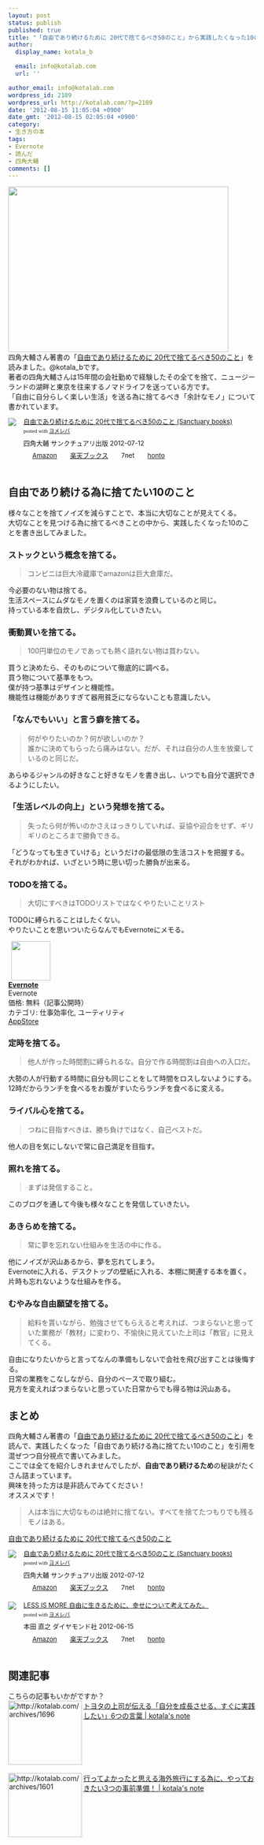 ```yaml
---
layout: post
status: publish
published: true
title: "「自由であり続けるために 20代で捨てるべき50のこと」から実践したくなった10のこと"
author:
  display_name: kotala_b

  email: info@kotalab.com
  url: ''

author_email: info@kotalab.com
wordpress_id: 2109
wordpress_url: http://kotalab.com/?p=2109
date: '2012-08-15 11:05:04 +0900'
date_gmt: '2012-08-15 02:05:04 +0900'
category:
- 生き方の本
tags:
- Evernote
- 読んだ
- 四角大輔
comments: []
---
```

<p><a href="http://kotalab.com/wp-content/uploads/jiyuude_120815.jpg" target="_blank"><img src="http://kotalab.com/wp-content/uploads/jiyuude_120815.jpg" alt="" title="jiyuude_120815" width="448" height="336" class="alignnone size-full wp-image-2116" /></a><br />
四角大輔さん著書の「<a href="http://www.amazon.co.jp/exec/obidos/asin/4861139716/same-22/" rel="nofollow" name="booklink" target="_blank">自由であり続けるために 20代で捨てるべき50のこと</a>」を読みました。@kotala_bです。<br />
著者の四角大輔さんは15年間の会社勤めで経験したその全てを捨て、ニュージーランドの湖畔と東京を往来するノマドライフを送っている方です。<br />
「自由に自分らしく楽しい生活」を送る為に捨てるべき「余計なモノ」について書かれています。<br />
<!--more--></p>
<div class="booklink-box" style="text-align:left;padding-bottom:20px;font-size:small;/zoom: 1;overflow: hidden;">
<div class="booklink-image" style="float:left;margin:0 15px 10px 0;"><a href="http://www.amazon.co.jp/exec/obidos/asin/4861139716/same-22/" name="booklink" rel="nofollow" target="_blank"><img src="http://ecx.images-amazon.com/images/I/41ZG9kjLQGL._SL160_.jpg" style="border: none;" /></a></div>
<div class="booklink-info" style="line-height:120%;/zoom: 1;overflow: hidden;">
<div class="booklink-name" style="margin-bottom:10px;line-height:120%"><a href="http://www.amazon.co.jp/exec/obidos/asin/4861139716/same-22/" rel="nofollow" name="booklink" target="_blank">自由であり続けるために 20代で捨てるべき50のこと (Sanctuary books)</a>
<div class="booklink-powered-date" style="font-size:8pt;margin-top:5px;font-family:verdana;line-height:120%">posted with <a href="http://yomereba.com" target="_blank">ヨメレバ</a></div>
</div>
<div class="booklink-detail" style="margin-bottom:5px;">四角大輔 サンクチュアリ出版 2012-07-12    </div>
<div class="booklink-link2" style="margin-top:10px;">
<div class="shoplinkamazon" style="display:inline;margin-right:5px;background: url('http://img.yomereba.com/tam_y.gif') 0 0 no-repeat;padding: 2px 0 2px 18px;white-space: nowrap;"><a href="http://www.amazon.co.jp/exec/obidos/asin/4861139716/same-22/" rel="nofollow" target="_blank" title="アマゾン" >Amazon</a></div>
<div class="shoplinkrakuten" style="display:inline;margin-right:5px;background: url('http://img.yomereba.com/tam_y.gif') 0 -50px no-repeat;padding: 2px 0 2px 18px;white-space: nowrap;"><a href="http://hb.afl.rakuten.co.jp/hgc/0fa7afc8.bbfc196a.0fa7afc9.d56c38f1/?pc=http%3A%2F%2Fbooks.rakuten.co.jp%2Frb%2F11731716%2F%3Fscid%3Daf_ich_link_urltxt%26m%3Dhttp%3A%2F%2Fm.rakuten.co.jp%2Fev%2Fbook%2F" rel="nofollow" target="_blank" title="楽天ブックス" >楽天ブックス</a></div>
<div class="shoplinkseven" style="display:inline;margin-right:5px;background: url('http://img.yomereba.com/tam_y.gif') 0 -100px no-repeat;padding: 2px 0 2px 18px;white-space: nowrap;"><span class="removed_link" title="http://click.linksynergy.com/fs-bin/click?id=d2yYUp776R4&amp;subid=&amp;offerid=197738.1&amp;type=10&amp;tmpid=1787&amp;RD_PARM1=http%253A%252F%252Fwww.7netshopping.jp%252Fbooks%252Fsearch_result%252F%253Fctgy%253Dbooks%2526code%253D4861139716">7net</span></div>
<div class="shoplinkbk1" style="display:inline;margin-right:5px;background: url('http://img.yomereba.com/tam_y.gif') 0 -150px no-repeat;padding: 2px 0 2px 18px;white-space: nowrap;"><a href="http://ck.jp.ap.valuecommerce.com/servlet/referral?sid=2967684&pid=881104827&vc_url=http%3A%2F%2Fhonto.jp%2Fnetstore%2Fsearch_021_104861139716.html%3Fsrchf%3D1%26srchGnrNm%3D1" target="_blank" title="bk1" >honto</a></div>
</div>
</div>
<div class="booklink-footer" style="clear: left"></div>
</div>
<h2>自由であり続ける為に捨てたい10のこと</h2>
<p>様々なことを捨てノイズを減らすことで、本当に大切なことが見えてくる。<br />
大切なことを見つける為に捨てるべきことの中から、実践したくなった10のことを書き出してみました。</p>
<h3>ストックという概念を捨てる。</h3>
<blockquote><p>コンビニは巨大冷蔵庫でamazonは巨大倉庫だ。</p></blockquote>
<p>今必要のない物は捨てる。<br />
生活スペースにムダなモノを置くのは家賃を浪費しているのと同じ。<br />
持っている本を自炊し、デジタル化していきたい。</p>
<h3>衝動買いを捨てる。</h3>
<blockquote><p>100円単位のモノであっても熱く語れない物は買わない。</p></blockquote>
<p>買うと決めたら、そのものについて徹底的に調べる。<br />
買う物について基準をもつ。<br />
僕が持つ基準はデザインと機能性。<br />
機能性は機能がありすぎて器用貧乏にならないことも意識したい。</p>
<h3>「なんでもいい」と言う癖を捨てる。</h3>
<blockquote><p>何がやりたいのか？何が欲しいのか？<br />
誰かに決めてもらったら痛みはない。だが、それは自分の人生を放棄しているのと同じだ。</p></blockquote>
<p>あらゆるジャンルの好きなこと好きなモノを書き出し、いつでも自分で選択できるようにしたい。</p>
<h3>「生活レベルの向上」という発想を捨てる。</h3>
<blockquote><p>失ったら何が怖いのかさえはっきりしていれば、妥協や迎合をせず、ギリギリのところまで勝負できる。</p></blockquote>
<p>「どうなっても生きていける」というだけの最低限の生活コストを把握する。<br />
それがわかれば、いざという時に思い切った勝負が出来る。</p>
<h3>TODOを捨てる。</h3>
<blockquote><p>大切にすべきはTODOリストではなくやりたいことリスト</p></blockquote>
<p>TODOに縛られることはしたくない。<br />
やりたいことを思いついたらなんでもEvernoteにメモる。</p>
<div class="applink">
<div class="applinkimg"><a href="https://itunes.apple.com/jp/app/evernote/id281796108?mt=8&uo=4&at=10l4yU" rel="nofollow" target="_blank"><img hspace="6" src="http://a1527.phobos.apple.com/us/r30/Purple/v4/d6/af/ec/d6afec25-4d92-7b99-833b-14727820b3af/mzl.fwrhqtje.png" width="80" /></a></div>
<div class="applinktext">
<div class="applinktitle"><strong><a href="https://itunes.apple.com/jp/app/evernote/id281796108?mt=8&uo=4&at=10l4yU" rel="nofollow" target="_blank">Evernote</a></strong></div>
<div class="applinkinfo">Evernote</div>
<div class="applinkinfo">価格: 無料（記事公開時）</div>
<div class="applinkinfo">カテゴリ: 仕事効率化, ユーティリティ</div>
</div>
<div class="clear"></div>
<div class="appstorelink"><a href="https://itunes.apple.com/jp/app/evernote/id281796108?mt=8&uo=4&at=10l4yU" rel="nofollow" target="_blank">AppStore</a></div>
</div>
<h3>定時を捨てる。</h3>
<blockquote><p>他人が作った時間割に縛られるな。自分で作る時間割は自由への入口だ。</p></blockquote>
<p>大勢の人が行動する時間に自分も同じことをして時間をロスしないようにする。<br />
12時だからランチを食べるをお腹がすいたらランチを食べるに変える。</p>
<h3>ライバル心を捨てる。</h3>
<blockquote><p>つねに目指すべきは、勝ち負けではなく、自己ベストだ。</p></blockquote>
<p>他人の目を気にしないで常に自己満足を目指す。</p>
<h3>照れを捨てる。</h3>
<blockquote><p>まずは発信すること。</p></blockquote>
<p>このブログを通して今後も様々なことを発信していきたい。</p>
<h3>あきらめを捨てる。</h3>
<blockquote><p>常に夢を忘れない仕組みを生活の中に作る。</p></blockquote>
<p>他にノイズが沢山あるから、夢を忘れてしまう。<br />
Evernoteに入れる、デスクトップの壁紙に入れる、本棚に関連する本を置く。<br />
片時も忘れないような仕組みを作る。</p>
<h3>むやみな自由願望を捨てる。</h3>
<blockquote><p>給料を貰いながら、勉強させてもらえると考えれば、つまらないと思っていた業務が「教材」に変わり、不愉快に見えていた上司は「教官」に見えてくる。</p></blockquote>
<p>自由になりたいからと言ってなんの準備もしないで会社を飛び出すことは後悔する。<br />
日常の業務をこなしながら、自分のペースで取り組む。<br />
見方を変えればつまらないと思っていた日常からでも得る物は沢山ある。</p>
<h2>まとめ</h2>
<p>四角大輔さん著書の「<a href="http://www.amazon.co.jp/exec/obidos/asin/4861139716/same-22/" rel="nofollow" name="booklink" target="_blank">自由であり続けるために 20代で捨てるべき50のこと</a>」を読んで、実践したくなった「自由であり続ける為に捨てたい10のこと」を引用を混ぜつつ自分視点で書いてみました。<br />
ここでは全てを紹介しきれませんでしたが、<strong>自由であり続けるため</strong>の秘訣がたくさん詰まっています。<br />
興味を持った方は是非読んでみてください！<br />
オススメです！</p>
<blockquote><p>人は本当に大切なものは絶対に捨てない。すべてを捨てたつもりでも残るモノはある。</p></blockquote>
<p><a href="http://www.amazon.co.jp/exec/obidos/asin/4861139716/same-22/" rel="nofollow" name="booklink" target="_blank">自由であり続けるために 20代で捨てるべき50のこと</a></p>
<div class="booklink-box" style="text-align:left;padding-bottom:20px;font-size:small;/zoom: 1;overflow: hidden;">
<div class="booklink-image" style="float:left;margin:0 15px 10px 0;"><a href="http://www.amazon.co.jp/exec/obidos/asin/4861139716/same-22/" name="booklink" rel="nofollow" target="_blank"><img src="http://ecx.images-amazon.com/images/I/41ZG9kjLQGL._SL160_.jpg" style="border: none;" /></a></div>
<div class="booklink-info" style="line-height:120%;/zoom: 1;overflow: hidden;">
<div class="booklink-name" style="margin-bottom:10px;line-height:120%"><a href="http://www.amazon.co.jp/exec/obidos/asin/4861139716/same-22/" rel="nofollow" name="booklink" target="_blank">自由であり続けるために 20代で捨てるべき50のこと (Sanctuary books)</a>
<div class="booklink-powered-date" style="font-size:8pt;margin-top:5px;font-family:verdana;line-height:120%">posted with <a href="http://yomereba.com" target="_blank">ヨメレバ</a></div>
</div>
<div class="booklink-detail" style="margin-bottom:5px;">四角大輔 サンクチュアリ出版 2012-07-12    </div>
<div class="booklink-link2" style="margin-top:10px;">
<div class="shoplinkamazon" style="display:inline;margin-right:5px;background: url('http://img.yomereba.com/tam_y.gif') 0 0 no-repeat;padding: 2px 0 2px 18px;white-space: nowrap;"><a href="http://www.amazon.co.jp/exec/obidos/asin/4861139716/same-22/" rel="nofollow" target="_blank" title="アマゾン" >Amazon</a></div>
<div class="shoplinkrakuten" style="display:inline;margin-right:5px;background: url('http://img.yomereba.com/tam_y.gif') 0 -50px no-repeat;padding: 2px 0 2px 18px;white-space: nowrap;"><a href="http://hb.afl.rakuten.co.jp/hgc/0fa7afc8.bbfc196a.0fa7afc9.d56c38f1/?pc=http%3A%2F%2Fbooks.rakuten.co.jp%2Frb%2F11731716%2F%3Fscid%3Daf_ich_link_urltxt%26m%3Dhttp%3A%2F%2Fm.rakuten.co.jp%2Fev%2Fbook%2F" rel="nofollow" target="_blank" title="楽天ブックス" >楽天ブックス</a></div>
<div class="shoplinkseven" style="display:inline;margin-right:5px;background: url('http://img.yomereba.com/tam_y.gif') 0 -100px no-repeat;padding: 2px 0 2px 18px;white-space: nowrap;"><span class="removed_link" title="http://click.linksynergy.com/fs-bin/click?id=d2yYUp776R4&amp;subid=&amp;offerid=197738.1&amp;type=10&amp;tmpid=1787&amp;RD_PARM1=http%253A%252F%252Fwww.7netshopping.jp%252Fbooks%252Fsearch_result%252F%253Fctgy%253Dbooks%2526code%253D4861139716">7net</span></div>
<div class="shoplinkbk1" style="display:inline;margin-right:5px;background: url('http://img.yomereba.com/tam_y.gif') 0 -150px no-repeat;padding: 2px 0 2px 18px;white-space: nowrap;"><a href="http://ck.jp.ap.valuecommerce.com/servlet/referral?sid=2967684&pid=881104827&vc_url=http%3A%2F%2Fhonto.jp%2Fnetstore%2Fsearch_021_104861139716.html%3Fsrchf%3D1%26srchGnrNm%3D1" target="_blank" title="bk1" >honto</a></div>
</div>
</div>
<div class="booklink-footer" style="clear: left"></div>
</div>
<div class="booklink-box" style="text-align:left;padding-bottom:20px;font-size:small;/zoom: 1;overflow: hidden;">
<div class="booklink-image" style="float:left;margin:0 15px 10px 0;"><a href="http://www.amazon.co.jp/exec/obidos/asin/4478014701/same-22/" name="booklink" rel="nofollow" target="_blank"><img src="http://ecx.images-amazon.com/images/I/41p0Y352VaL._SL160_.jpg" style="border: none;" /></a></div>
<div class="booklink-info" style="line-height:120%;/zoom: 1;overflow: hidden;">
<div class="booklink-name" style="margin-bottom:10px;line-height:120%"><a href="http://www.amazon.co.jp/exec/obidos/asin/4478014701/same-22/" rel="nofollow" name="booklink" target="_blank">LESS IS MORE 自由に生きるために、幸せについて考えてみた。</a>
<div class="booklink-powered-date" style="font-size:8pt;margin-top:5px;font-family:verdana;line-height:120%">posted with <a href="http://yomereba.com" target="_blank">ヨメレバ</a></div>
</div>
<div class="booklink-detail" style="margin-bottom:5px;">本田 直之 ダイヤモンド社 2012-06-15    </div>
<div class="booklink-link2" style="margin-top:10px;">
<div class="shoplinkamazon" style="display:inline;margin-right:5px;background: url('http://img.yomereba.com/tam_y.gif') 0 0 no-repeat;padding: 2px 0 2px 18px;white-space: nowrap;"><a href="http://www.amazon.co.jp/exec/obidos/asin/4478014701/same-22/" rel="nofollow" target="_blank" title="アマゾン" >Amazon</a></div>
<div class="shoplinkrakuten" style="display:inline;margin-right:5px;background: url('http://img.yomereba.com/tam_y.gif') 0 -50px no-repeat;padding: 2px 0 2px 18px;white-space: nowrap;"><a href="http://hb.afl.rakuten.co.jp/hgc/0fa7afc8.bbfc196a.0fa7afc9.d56c38f1/?pc=http%3A%2F%2Fbooks.rakuten.co.jp%2Frb%2F11699039%2F%3Fscid%3Daf_ich_link_urltxt%26m%3Dhttp%3A%2F%2Fm.rakuten.co.jp%2Fev%2Fbook%2F" rel="nofollow" target="_blank" title="楽天ブックス" >楽天ブックス</a></div>
<div class="shoplinkseven" style="display:inline;margin-right:5px;background: url('http://img.yomereba.com/tam_y.gif') 0 -100px no-repeat;padding: 2px 0 2px 18px;white-space: nowrap;"><span class="removed_link" title="http://click.linksynergy.com/fs-bin/click?id=d2yYUp776R4&amp;subid=&amp;offerid=197738.1&amp;type=10&amp;tmpid=1787&amp;RD_PARM1=http%253A%252F%252Fwww.7netshopping.jp%252Fbooks%252Fsearch_result%252F%253Fctgy%253Dbooks%2526code%253D4478014701">7net</span></div>
<div class="shoplinkbk1" style="display:inline;margin-right:5px;background: url('http://img.yomereba.com/tam_y.gif') 0 -150px no-repeat;padding: 2px 0 2px 18px;white-space: nowrap;"><a href="http://ck.jp.ap.valuecommerce.com/servlet/referral?sid=2967684&pid=881104827&vc_url=http%3A%2F%2Fhonto.jp%2Fnetstore%2Fsearch_021_104478014701.html%3Fsrchf%3D1%26srchGnrNm%3D1" target="_blank" title="bk1" >honto</a></div>
</div>
</div>
<div class="booklink-footer" style="clear: left"></div>
</div>
<section id="rele">
<h2>関連記事</h2>
<p>こちらの記事もいかがですか？<br />
<a href="http://kotalab.com/books-toyota-6words" target="_blank"><img src="http://capture.heartrails.com/150x130?http://kotalab.com/archives/1696" alt="http://kotalab.com/archives/1696" width="150" height="130" align="left" /></a><a href="http://kotalab.com/books-toyota-6words" target="_blank">トヨタの上司が伝える「自分を成長させる、すぐに実践したい」6つの言葉 | kotala's note</a><br style="clear:both;" /><br />
<a href="http://kotalab.com/travel-hacks" target="_blank"><img src="http://capture.heartrails.com/150x130?http://kotalab.com/archives/1601" alt="http://kotalab.com/archives/1601" width="150" height="130" align="left" /></a><a href="http://kotalab.com/travel-hacks" target="_blank">行ってよかったと思える海外旅行にする為に、やっておきたい3つの事前準備！ | kotala's note</a><br style="clear:both;" /><br />
</section>
